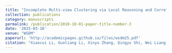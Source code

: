 ```yaml
---
title: "Incomplete Multi-view Clustering via Local Reasoning and Correlation Analysis"
collection: publications
category: manuscripts
permalink: /publication/2010-10-01-paper-title-number-3
date: '2025-03-10'
venue: "WSDM"
paperurl: 'http://academicpages.github.io/files/wsdm25.pdf'
citation: "Xiaocui Li, Guoliang Li, Xinyu Zhang, Qingyu Shi, Wei Liang. Incomplete Multi-view Clustering via Local Reasoning and Correlation Analysis. In Proceedings of the 18th ACM International Conference on Web Search and Data Mining (WSDM), 2025, Hannover, Germany."
---
```



